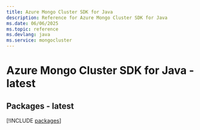 ```yaml
---
title: Azure Mongo Cluster SDK for Java
description: Reference for Azure Mongo Cluster SDK for Java
ms.date: 06/06/2025
ms.topic: reference
ms.devlang: java
ms.service: mongocluster
---
```

# Azure Mongo Cluster SDK for Java - latest
## Packages - latest
[!INCLUDE [packages](mongo-cluster-index.md)]